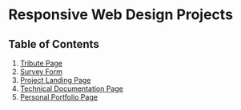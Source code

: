 # Responsive Web Design Projects

## Table of Contents

1. [Tribute Page](../ResponsiveWebDesignProjects/Survey%20Form)
2. [Survey Form]()
3. [Project Landing Page]()
4. [Technical Documentation Page]()
5. [Personal Portfolio Page]()
